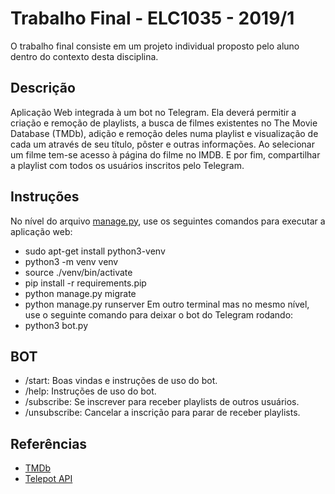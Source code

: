 # Trabalho Final - ELC1035 - 2019/1

O trabalho final consiste em um projeto individual proposto pelo aluno dentro do contexto desta disciplina.

## Descrição

Aplicação Web integrada à um bot no Telegram. Ela deverá permitir a criação e remoção de playlists, a busca de filmes existentes no The Movie Database (TMDb), adição e remoção deles numa playlist e visualização de cada um através de seu título, pôster e outras informações. Ao selecionar um filme tem-se acesso à página do filme no IMDB. E por fim, compartilhar a playlist com todos os usuários inscritos pelo Telegram.

## Instruções

No nível do arquivo [manage.py](manage.py), use os seguintes comandos para executar a aplicação web:
- sudo apt-get install python3-venv
- python3 -m venv venv
- source ./venv/bin/activate
- pip install -r requirements.pip
- python manage.py migrate
- python manage.py runserver
Em outro terminal mas no mesmo nível, use o seguinte comando para deixar o bot do Telegram rodando:
- python3 bot.py

## BOT

- /start: Boas vindas e instruções de uso do bot.
- /help: Instruções de uso do bot.
- /subscribe: Se inscrever para receber playlists de outros usuários.
- /unsubscribe: Cancelar a inscrição para parar de receber playlists.

## Referências

- [TMDb](https://www.themoviedb.org/?language=pt-BR)
- [Telepot API](https://github.com/nickoala/telepot)